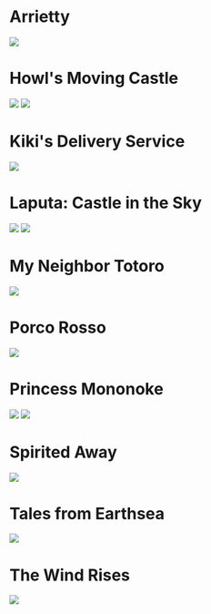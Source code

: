# Arrietty

![](wallpapers/Arrietty/1.png)

# Howl's Moving Castle

![](wallpapers/HowlsMovingCastle/1.png)
![](wallpapers/HowlsMovingCastle/2.png)

# Kiki's Delivery Service

![](wallpapers/KikisDeliveryService/1.png)

# Laputa: Castle in the Sky

![](wallpapers/LaputaCastleintheSky/1.png)
![](wallpapers/LaputaCastleintheSky/2.png)

# My Neighbor Totoro

![](wallpapers/MyNeighborTotoro/1.png)

# Porco Rosso

![](wallpapers/PorcoRosso/1.png)

# Princess Mononoke

![](wallpapers/PrincessMononoke/1.png)
![](wallpapers/PrincessMononoke/2.png)

# Spirited Away

![](wallpapers/SpiritedAway/1.png)

# Tales from Earthsea

![](wallpapers/TalesfromEarthsea/1.png)

# The Wind Rises

![](wallpapers/TheWindRises/1.png)

